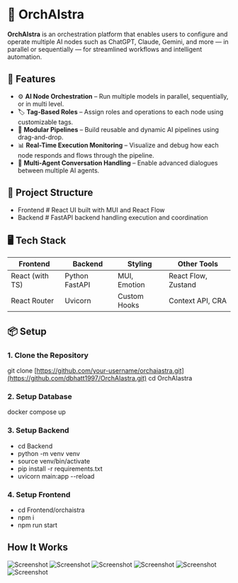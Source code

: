 # 🧠 OrchAIstra

**OrchAIstra** is an orchestration platform that enables users to configure and operate multiple AI nodes such as ChatGPT, Claude, Gemini, and more — in parallel or sequentially — for streamlined workflows and intelligent automation.

## 🚀 Features

- ⚙️ **AI Node Orchestration** – Run multiple models in parallel, sequentially, or in multi level.
- 🏷️ **Tag-Based Roles** – Assign roles and operations to each node using customizable tags.
- 🔄 **Modular Pipelines** – Build reusable and dynamic AI pipelines using drag-and-drop.
- 📊 **Real-Time Execution Monitoring** – Visualize and debug how each node responds and flows through the pipeline.
- 💬 **Multi-Agent Conversation Handling** – Enable advanced dialogues between multiple AI agents.

## 📂 Project Structure

- Frontend # React UI built with MUI and React Flow
- Backend # FastAPI backend handling execution and coordination

## 🖥️ Tech Stack

| Frontend        | Backend        | Styling        | Other Tools               |
|-----------------|----------------|----------------|---------------------------|
| React (with TS) | Python FastAPI | MUI, Emotion   | React Flow, Zustand       |
| React Router    |  Uvicorn       | Custom Hooks   | Context API, CRA          |

## 📦 Setup

### 1. Clone the Repository
git clone [https://github.com/your-username/orchaiastra.git](https://github.com/dbhatt1997/OrchAIastra.git)
cd OrchAIastra

### 2. Setup Database
docker compose up

### 3. Setup Backend
- cd Backend
- python -m venv venv
- source venv/bin/activate
- pip install -r requirements.txt
- uvicorn main:app --reload 

### 4. Setup Frontend
- cd Frontend/orchaistra
- npm i
- npm run start

## How It Works

![Screenshot](./assets/demo1.png)
![Screenshot](./assets/demo2.png)
![Screenshot](./assets/demo3.png)
![Screenshot](./assets/demo4.png)
![Screenshot](./assets/demo4.png)
![Screenshot](./assets/demo5.png)

